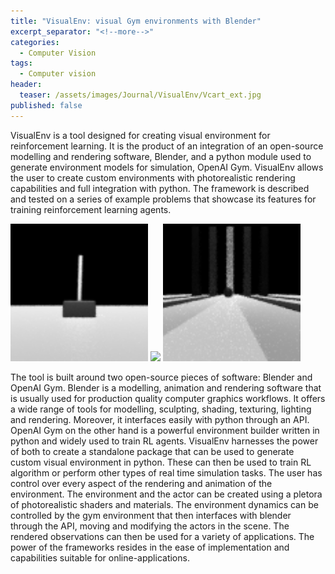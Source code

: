 ```yaml
---
title: "VisualEnv: visual Gym environments with Blender"
excerpt_separator: "<!--more-->"
categories:
  - Computer Vision
tags:
  - Computer vision
header:
  teaser: /assets/images/Journal/VisualEnv/Vcart_ext.jpg
published: false
---
```



VisualEnv is a tool designed for creating visual environment for reinforcement learning. It is the product of an integration of an open-source modelling and rendering software, Blender, and a python module used to generate environment models for simulation, OpenAI Gym. VisualEnv allows the user to create custom environments with photorealistic rendering capabilities and full integration with python. The framework is described and tested on a series of example problems that showcase its features for training reinforcement learning agents.

<p float="center">
  <img src="/assets/images/Journal/VisualEnv/test_Vcart.gif" width="220" />
  <img src="/assets/images/Journal/VisualEnv/test_Hover2D.gif" width="220" /> 
  <img src="/assets/images/Journal/VisualEnv/test_Goal.gif" width="220" />
</p>

The tool is built around two open-source pieces of software: Blender and OpenAI Gym. Blender is a modelling, animation and rendering software that is usually used for production quality computer graphics workflows. It offers a wide range of tools for modelling, sculpting, shading, texturing, lighting and rendering. Moreover, it interfaces easily with python through an API. OpenAI Gym on the other hand is a powerful environment builder written in python and widely used to train RL agents. VisualEnv harnesses the power of both to create a standalone package that can be used to generate custom visual environment in python. These can then be used to train RL algorithm or perform other types of real time simulation tasks. The user has control over every aspect of the rendering and animation of the environment. The environment and the actor can be created using a pletora of photorealistic shaders and materials. The environment dynamics can be controlled by the gym environment that then interfaces with blender through the API, moving and modifying the actors in the scene. The rendered observations can then be used for a variety of applications. The power of the frameworks resides in the ease of implementation and capabilities suitable for online-applications.



